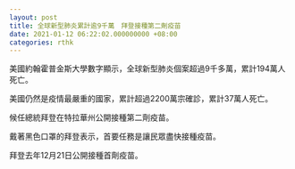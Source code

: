 ```yaml
---
layout: post
title: 全球新型肺炎累計逾9千萬　拜登接種第二劑疫苗
date: 2021-01-12 06:22:02.000000000 +08:00
categories: rthk
---
```


美國約翰霍普金斯大學數字顯示，全球新型肺炎個案超過9千多萬，累計194萬人死亡。

美國仍然是疫情最嚴重的國家，累計超過2200萬宗確診，累計37萬人死亡。

候任總統拜登在特拉華州公開接種第二劑疫苗。

戴著黑色口罩的拜登表示，首要任務是讓民眾盡快接種疫苗。

拜登去年12月21日公開接種首劑疫苗。
